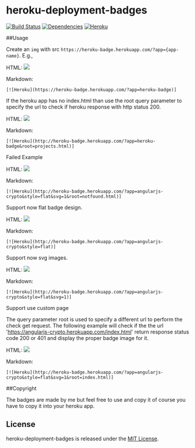 heroku-deployment-badges
==================
[![Build Status](https://travis-ci.org/pussinboots/heroku-badge.svg?branch=master)](https://travis-ci.org/pussinboots/heroku-badge)
[![Dependencies](https://david-dm.org/pussinboots/heroku-badge.png)](https://david-dm.org/pussinboots/heroku-badge)
[![Heroku](https://heroku-badge.herokuapp.com/?app=heroku-badge&style=flat)](https://heroku-badge.herokuapp.com/projects.html)

##Usage

Create an `img` with src `https://heroku-badge.herokuapp.com/?app={app-name}`. E.g.,

HTML:
    <img src="https://heroku-badge.herokuapp.com/?app=heroku-badge" />
    
Markdown:

    [![Heroku](https://heroku-badge.herokuapp.com/?app=heroku-badge)]


If the heroku app has no index.html than use the root query parameter to specify the url to check if heroku response with http status 200.

HTML:
    <img src="http://heroku-badge.herokuapp.com/?app=heroku-badge&root=projects.html" />

Markdown:

    [![Heroku](http://heroku-badge.herokuapp.com/?app=heroku-badge&root=projects.html)]

Failed Example

HTML:
    <img src="http://heroku-badge.herokuapp.com/?app=angularjs-crypto&style=flat&svg=1&root=notfound.html" />

Markdown:

    [![Heroku](http://heroku-badge.herokuapp.com/?app=angularjs-crypto&style=flat&svg=1&root=notfound.html)]    

Support now flat badge design.

HTML:
    <img src="http://heroku-badge.herokuapp.com/?app=angularjs-crypto&style=flat" />

Markdown:

    [![Heroku](http://heroku-badge.herokuapp.com/?app=angularjs-crypto&style=flat)]

Support now svg images.

HTML:
    <img src="http://heroku-badge.herokuapp.com/?app=angularjs-crypto&style=flat&svg=1" />

Markdown:

    [![Heroku](http://heroku-badge.herokuapp.com/?app=angularjs-crypto&style=flat&svg=1)]
    
Support use custom page

The query parameter root is used to specify a different url to perform the check get request.
The following example will check if the the url 'https://angularjs-crypto.herokuapp.com/index.html' 
return response status code 200 or 401 and display the proper badge image for it.

HTML:
    <img src="http://heroku-badge.herokuapp.com/?app=angularjs-crypto&style=flat&svg=1&root=index.html" />

Markdown:

    [![Heroku](http://heroku-badge.herokuapp.com/?app=angularjs-crypto&style=flat&svg=1&root=index.html)]


##Copyright

The badges are made by me but feel free to use and copy it of course you have to copy it into your heroku app.

License
--------------

heroku-deployment-badges is released under the [MIT License](http://opensource.org/licenses/MIT).
